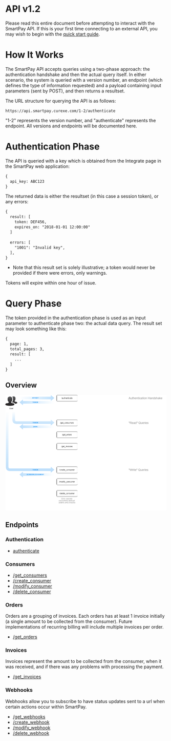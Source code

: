 # API v1.2

Please read this entire document before attempting to interact with the SmartPay API. If this is your first time connecting to an external API, you may wish to begin with the [quick start guide](quickstart/tutorial.md).

# How It Works

The SmartPay API accepts queries using a two-phase approach: the authentication handshake and then the actual query itself. In either scenario, the system is queried with a version number, an endpoint (which defines the type of information requested) and a payload containing input parameters (sent by POST), and then returns a resultset.

The URL structure for querying the API is as follows:

```
https://api.smartpay.curexe.com/1-2/authenticate
```

"1-2" represents the version number, and "authenticate" represents the endpoint. All versions and endpoints will be documented here.

# Authentication Phase

The API is queried with a key which is obtained from the Integrate page in the SmartPay web application:

```
{
  api_key: ABC123
}
```

The returned data is either the resultset (in this case a session token), or any errors:


```
{
  result: [
    token: DEF456,
    expires_on: "2018-01-01 12:00:00"
  ]

  errors: [
    "1001": "Invalid key",
  ],
}
```

* Note that this result set is solely illustrative; a token would never be provided if there were errors, only warnings.

Tokens will expire within one hour of issue.

# Query Phase

The token provided in the authentication phase is used as an input parameter to authenticate phase two: the actual data query. The result set may look something like this:


```
{
  page: 1,
  total_pages: 3,
  result: [
    ...
  ]
}
```

## Overview

<img src="assets/endpoints.png">

## Endpoints

### Authentication

- [authenticate](authenticate/authenticate.md)

### Consumers

- [/get_consumers](consumers/get_consumers.md)
- [/create_consumer](consumers/create_consumer.md)
- [/modify_consumer](consumers/modify_consumer.md)
- [/delete_consumer](consumers/delete_consumer.md)

### Orders

Orders are a grouping of invoices.  Each orders has at least 1 invoice initially (a single amount to be collected from the consumer).  Future implementations of recurring billing will include multiple invoices per order.

- [/get_orders](orders/get_orders.md)

### Invoices

Invoices represent the amount to be collected from the consumer, when it was received, and if there was any problems with processing the payment.

- [/get_invoices](invoices/get_invoices.md)

### Webhooks

Webhooks allow you to subscribe to have status updates sent to a url when certain actions occur within SmartPay.

- [/get_webhooks](webhooks/get_webhooks.md)
- [/create_webhook](webhooks/create_webhook.md)
- [/modify_webhook](webhooks/modify_webhook.md)
- [/delete_webhook](webhooks/delete_webhook.md)